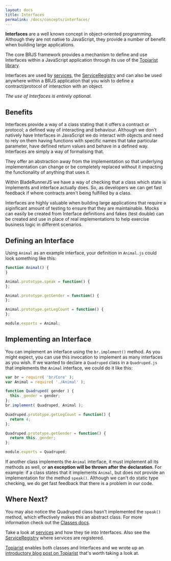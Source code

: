 ```yaml
---
layout: docs
title: Interfaces
permalink: /docs/concepts/interfaces/
---
```


**Interfaces** are a well known concept in object-oriented programming. Although they are not native to JavaScript, they provide a number of benefit when building large applications.

The core BRJS framework provides a mechanism to define and use Interfaces within a JavaScript application through its use of the [Topiarist library](https://github.com/BladeRunnerJS/topiarist).

Interfaces are used by [services](/docs/concepts/services/), the [ServiceRegistry](/docs/concepts/service_registry) and can also be used anywhere within a BRJS application that you wish to define a contract/protocol of interaction with an object.

*The use of Interfaces is entirely optional.*

## Benefits

Interfaces provide a way of a class stating that it offers a contract or protocol; a defined way of interacting and behaviour. Although we don't natively have Interfaces in JavaScript we do interact with objects and need to rely on them having functions with specific names that take particular parameter, have defined return values and behave in a defined way. Interfaces are simply a way of formalising that.

They offer an abstraction away from the implementation so that underlying implementation can change or be completely replaced without it impacting the functionality of anything that uses it.

Within BladeRunnerJS we have a way of checking that a class which state is implements and interface actually does. So, as developers we can get fast feedback if where contracts aren't being fulfilled by a class.

Interfaces are highly valuable when building large applications that require a siginficant amount of testing to ensure that they are maintainable. Mocks can easily be created from Interface definitions and fakes (test double) can be created and use in place of real implementations to help exercise business logic in different scenarios.

## Defining an Interface

Using `Animal` as an example interface, your definition in `Animal.js` could look something like this:

```js
function Animal() {
}

Animal.prototype.speak = function() {
};

Animal.prototype.getGender = function() {
};

Animal.prototype.getLegCount = function() {
};

module.exports = Animal;
```

## Implementing an Interface

You can implement an interface using the `br.implement()` method. As you might expect, you can use this invocation to implement as many interfaces as you wish. If we wanted to declare a `Quadruped` class in a `Quadruped.js` that implements the `Animal` interface, we could do it like this:

```js
var br = require( 'br/Core' );
var Animal = require( './Animal' );

function Quadruped( gender ) {
  this._gender = gender;
};
br.implement( Quadruped, Animal );

Quadruped.prototype.getLegCount = function() {
  return 4;
};

Quadruped.prototype.getGender = function() {
  return this._gender;
};

module.exports = Quadruped;
```

If another class implements the `Animal` interface, it must implement all its methods as well, or **an exception will be thrown after the declaration**. For example: if a class states that it implements `Animal`, but does not provide an implementation for the method `speak()`. Although we can't do static type checking, we do get fast feedback that there is a problem in our code.

## Where Next?

You may also notice the Quadruped class hasn't implemented the `speak()` method, which effectively makes this an abstract class. For more information check out the [Classes docs](/docs/concepts/classes).

Take a look at [services](/docs/concepts/services/) and how they tie into Interfaces. Also see the [ServiceRegistry](/docs/concepts/service_registry) where services are registered.

[Topiarist](https://github.com/BladeRunnerJS/topiarist) enables both classes and Interfaces and we wrote up an [introductory blog post on Topiarist](http://bladerunnerjs.org/blog/topiarist/) that's worth taking a look at.
